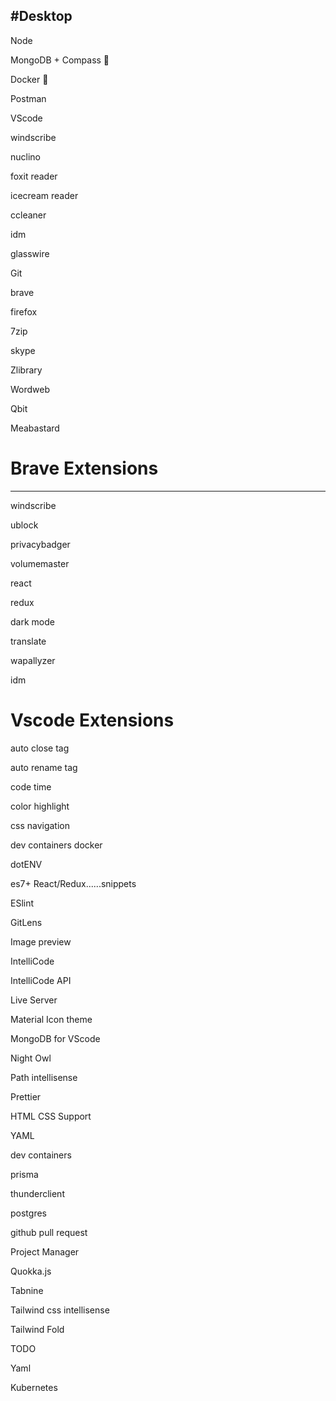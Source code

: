 #Desktop
------------------------------------------------------------------------------------------------------------------------------------------------------
Node

MongoDB + Compass 🧭

Docker 🐋

Postman

VScode

windscribe

nuclino

foxit reader

icecream reader

ccleaner

idm

glasswire

Git

brave

firefox

7zip

skype

Zlibrary

Wordweb

Qbit

Meabastard

# Brave Extensions
------------------------------------------------------------------------------------------------------------------------------------

windscribe

ublock

privacybadger

volumemaster

react

redux

dark mode

translate

wapallyzer

idm

# Vscode Extensions


auto close tag

auto rename tag

code time

color highlight

css navigation

dev containers docker

dotENV

es7+ React/Redux......snippets

ESlint

GitLens

Image preview

IntelliCode

IntelliCode API

Live Server

Material Icon theme

MongoDB for VScode

Night Owl

Path intellisense

Prettier

HTML CSS Support

YAML

dev containers

prisma

thunderclient

postgres

github pull request

Project Manager

Quokka.js

Tabnine

Tailwind css intellisense

Tailwind Fold

TODO 

Yaml

Kubernetes
